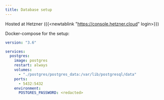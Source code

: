 ```yaml
---
title: Database setup
---
```


Hosted at Hetzner ({{<newtablink "https://console.hetzner.cloud" login>}})

Docker-compose for the setup:
```yaml
version: "3.6"

services:
  postgres:
    image: postgres
    restart: always
    volumes:
      - "./postgres/postgres_data:/var/lib/postgresql/data"
    ports:
      - 5432:5432
    environment:
      POSTGRES_PASSWORD: <redacted>
```
